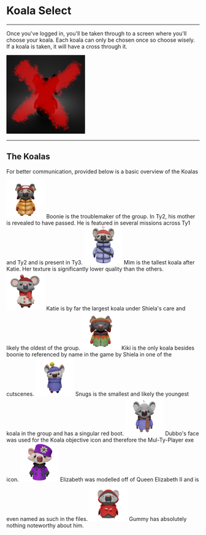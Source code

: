 # Koala Select

---

Once you've logged in, you'll be taken through to a screen where you'll choose your koala. Each koala can only be chosen once so choose wisely. If a koala is taken, it will have a cross through it.

<img title="" src="../Images/Boonie.jpg" alt="Koala Select Blocked" width="205" data-align="center">

---

## The Koalas

For better communication, provided below is a basic overview of the Koalas

<img title="" src="../Images/Boonie.png" alt="" data-align="left" width="100">
Boonie is the troublemaker of the group. In Ty2, his mother is revealed to have passed. He is featured in several missions across Ty1 and Ty2 and is present in Ty3.

<img title="" src="../Images/Mim.png" alt="" data-align="left" width="100">
Mim is the tallest koala after Katie. Her texture is significantly lower quality than the others.

<img title="" src="../Images/Katie.png" alt="" data-align="left" width="100">
Katie is by far the largest koala under Shiela's care and likely the oldest of the group.

<img title="" src="../Images/Kiki.png" alt="" data-align="left" width="100">
Kiki is the only koala besides boonie to referenced by name in the game by Shiela in one of the cutscenes.

<img title="" src="../Images/Snugs.png" alt="" data-align="left" width="100">
Snugs is the smallest and likely the youngest koala in the group and has a singular red boot.

<img title="" src="../Images/Dubbo.png" alt="" data-align="left" width="100">
Dubbo's face was used for the Koala objective icon and therefore the Mul-Ty-Player exe icon.

<img title="" src="../Images/Elizabeth.png" alt="" data-align="left" width="100">
Elizabeth was modelled off of Queen Elizabeth II and is even named as such in the files.

<img title="" src="../Images/Gummy.png" alt="" data-align="left" width="100">
Gummy has absolutely nothing noteworthy about him.
